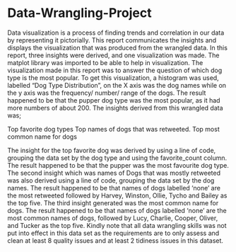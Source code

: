 # Data-Wrangling-Project
Data visualization is a process of finding trends and correlation in our data by representing it pictorially. This report communicates the insights and displays the visualization that was produced from the wrangled data. In this report, three insights were derived, and one visualization was made. The matplot library was imported to be able to help in visualization. The visualization made in this report was to answer the question of which dog type is the most popular. To get this visualization, a histogram was used, labelled “Dog Type Distribution”, on the X axis was the dog names while on the y axis was the frequency/ number/ range of the dogs. The result happened to be that the pupper dog type was the most popular, as it had more numbers of about 200. The insights derived from this wrangled data was;

Top favorite dog types
Top names of dogs that was retweeted.
Top most common name for dogs

The insight for the top favorite dog was derived by using a line of code, grouping the data set by the dog type and using the favorite_count column. The result happened to be that the pupper was the most favourite dog type. The second insight which was names of Dogs that was mostly retweeted was also derived using a line of code, grouping the data set by the dog names. The result happened to be that names of dogs labelled ‘none’ are the most retweeted followed by Harvey, Winston, Ollie, Tycho and Bailey as the top five. The third insight generated was the most common name for dogs. The result happened to be that names of dogs labelled ‘none’ are the most common names of dogs, followed by Lucy, Charlie, Cooper, Oliver, and Tucker as the top five. Kindly note that all data wrangling skills was not put into effect in this data set as the requirements are to only assess and clean at least 8 quality issues and at least 2 tidiness issues in this dataset.

